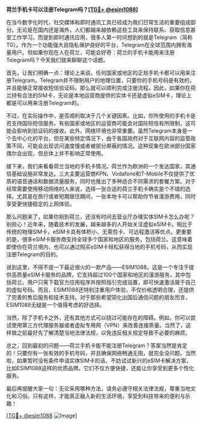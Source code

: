 **荷兰手机卡可以注册Telegram吗？[[TG💪+ @esim1088](https://t.me/s/esim1088)]**

在当今数字化时代，社交媒体和即时通讯工具已经成为我们日常生活的重要组成部分。无论是在国内还是海外，人们都越来越依赖这些工具来保持联系、获取信息甚至工作学习。而提到即时通讯应用，很多人第一时间想到的就是Telegram（简称TG）。作为一个功能强大且隐私保护良好的平台，Telegram在全球范围内拥有海量用户。但如果你现在人在荷兰，可能会好奇：荷兰的手机卡能用来注册Telegram吗？今天我们就来聊聊这个话题。

首先，让我们明确一点：理论上来说，任何国家或地区的正规手机卡都可以用来注册Telegram。Telegram并不限制用户的地理位置，只要你的手机号码是有效的，并且能够正常接收短信验证码，那么就可以顺利完成注册流程。因此，如果你在荷兰持有合法的SIM卡，无论是本地运营商提供的实体卡还是虚拟eSIM卡，理论上都是可以用来注册Telegram的。

不过，在实际操作中，是否顺利取决于几个关键因素。比如，你所使用的手机卡是否支持国际短信服务。有些国家或地区的运营商可能会对国际短信有所限制，这可能会影响到验证码的接收。此外，网络环境也非常重要。虽然Telegram本身是一个去中心化的平台，但在某些特定情况下，由于各国政府对于互联网内容的监管政策不同，可能会出现访问速度慢或者被部分屏蔽的情况。这种现象在欧洲部分国家偶尔会出现，但总体上并不影响正常使用。

接下来，我们来看看荷兰当地的手机卡情况。荷兰作为欧洲的一个发达国家，其通信基础设施非常发达。三大主要运营商KPN、Vodafone和T-Mobile不仅提供了优质的语音通话和数据流量服务，同时也推出了多种适合不同需求的套餐方案。对于经常需要使用移动网络的人来说，选择一张合适的荷兰手机卡确实是个不错的选择。尤其是在旅行或者短期居住期间，一张本地卡可以帮助你节省漫游费用，同时享受更快捷稳定的上网体验。

那么问题来了，如果你刚到荷兰，还没有时间去营业厅办理实体SIM卡怎么办呢？别担心！近年来，随着技术的发展，越来越多的人开始关注虚拟eSIM卡。相比于传统的物理SIM卡，eSIM卡具有体积小、无需剪卡、可远程激活等优点。更重要的是，很多eSIM卡服务商支持全球多个国家和地区的服务，包括荷兰。这意味着即使你在荷兰境内，也可以通过购买eSIM卡轻松获得当地的手机号码，从而实现注册Telegram的目的。

说到这里，不得不提一下最近很火的一款产品——ESIM1088。这是一个专注于提供高质量eSIM卡服务的品牌，它支持超过100个国家和地区的漫游服务，其中包括荷兰。用户只需下载官方应用程序并按照指引完成设置，即可快速激活属于自己的虚拟号码。而且，ESIM1088还特别注重用户体验，不仅价格透明合理，还提供了完善的售后服务和技术支持。对于那些希望简化出国后通信问题的朋友而言，ESIM1088无疑是一个值得考虑的好选择。

当然，除了手机卡之外，还有其他方式可以绕过可能存在的障碍。例如，你可以尝试使用第三方代理服务器或者虚拟专用网（VPN）来改善连接质量。当然了，这样做之前最好先了解清楚当地法律法规，以免违反相关规定导致不必要的麻烦。

总之，回到最初的问题——荷兰手机卡能不能注册Telegram？答案当然是肯定的！只要你有一张有效的手机号码，并且确保网络畅通无阻，就完全没问题。当然啦，如果暂时没有条件申请实体SIM卡的话，不妨试试新兴的eSIM卡解决方案，比如ESIM1088这样的优质品牌。它们不仅方便快捷，还能让你享受到更多个性化服务。

最后再提醒大家一句：无论采用哪种方法，请务必遵守相关法律法规，尊重当地文化和习俗。只有这样，才能真正融入新的生活环境，享受到科技带来的便利与乐趣！

[[TG💪+ @esim1088](https://t.me/s/esim1088) ![Image](https://i.postimg.cc/4NQfJmqS/Snipaste-2025-05-13-00-14-12.png)]